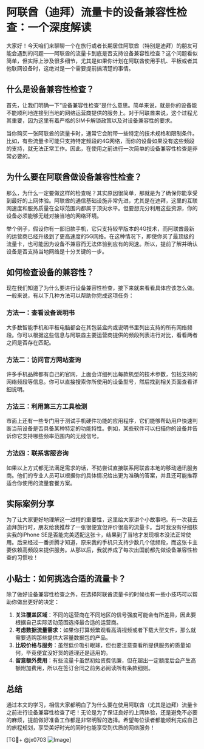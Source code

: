 # 阿联酋（迪拜）流量卡的设备兼容性检查：一个深度解读

大家好！今天咱们来聊聊一个在旅行或者长期居住阿联酋（特别是迪拜）的朋友可能会遇到的问题——阿联酋的流量卡到底是否支持设备兼容性检查？这个问题看似简单，但实际上涉及很多细节，尤其是如果你计划在阿联酋使用手机、平板或者其他联网设备时，这绝对是一个需要提前搞清楚的事情。

## 什么是设备兼容性检查？

首先，让我们明确一下“设备兼容性检查”是什么意思。简单来说，就是你的设备能不能顺利地连接到当地的网络运营商提供的服务上。对于阿联酋来说，这个过程尤其重要，因为这里有着严格的SIM卡解锁政策以及对设备兼容性的要求。

当你购买一张阿联酋的流量卡时，通常它会附带一些特定的技术规格和限制条件。比如，有些流量卡可能只支持特定频段的4G网络，而你的设备如果没有这些频段的支持，就无法正常工作。因此，在使用之前进行一次简单的设备兼容性检查是非常必要的。

## 为什么要在阿联酋做设备兼容性检查？

那么，为什么一定要做这样的检查呢？其实原因很简单，那就是为了确保你能享受到最好的上网体验。阿联酋的通信基础设施非常先进，尤其是在迪拜，这里的互联网速度和服务质量在全球范围内都属于顶尖水平。但要想充分利用这些资源，你的设备必须能够无缝对接当地的网络环境。

举个例子，假设你有一部旧款手机，它只支持较早版本的4G技术，而阿联酋最新的运营商已经升级到了更高速度的5G网络。在这种情况下，即使你买了最顶级的流量卡，也可能因为设备不兼容而无法体验到应有的网速。所以，提前了解并确认设备是否支持当地网络是十分关键的一步。

## 如何检查设备的兼容性？

现在我们知道了为什么要进行设备兼容性检查，接下来就来看看具体应该怎么做。一般来说，有以下几种方法可以帮助你完成这项任务：

### 方法一：查看设备说明书

大多数智能手机和平板电脑都会在其包装盒内或说明书里列出支持的所有网络频段。你可以根据这些信息与阿联酋主要运营商提供的频段列表进行对比，看看两者之间是否存在匹配。

### 方法二：访问官方网站查询

许多手机品牌都有自己的官网，上面会详细列出每款机型的技术参数，包括支持的网络频段等信息。你可以直接搜索你所使用的设备型号，然后找到相关页面查看详细说明。

### 方法三：利用第三方工具检测

市面上还有一些专门用于测试手机硬件功能的应用程序，它们能够帮助用户快速判断当前设备是否具备某种特定的功能特性。例如，某些软件可以扫描你的设备并告诉你它支持哪些频率范围内的无线信号。

### 方法四：联系客服咨询

如果以上方式都无法满足需求的话，不妨尝试直接联系阿联酋本地的移动通讯服务商。他们的专业人员可以根据你的具体情况给出更为准确的答案，并且还可能推荐适合你使用的流量套餐方案。

## 实际案例分享

为了让大家更好地理解这一过程的重要性，这里给大家讲个小故事吧。有一次我去迪拜旅行时，朋友给我推荐了一张很便宜但评价很高的流量卡。当时我没有仔细核实我的iPhone SE是否能完美适配这张卡，结果到了当地才发现根本没法正常使用。后来经过一番折腾才知道，原来我的手机只支持少数几个低频段，而这张卡主要依赖高频段来提供服务。从那以后，我就养成了每次出国前都先做设备兼容性检查的习惯啦！

## 小贴士：如何挑选合适的流量卡？

除了做好设备兼容性检查之外，在选择阿联酋流量卡的时候也有一些小技巧可以帮助你做出更好的决定：

1. **关注覆盖区域**：不同的运营商在不同地区的信号强度可能会有所差异，因此要根据自己实际活动范围选择最合适的运营商。
2. **考虑数据流量需求**：如果你打算频繁观看高清视频或者下载大型文件，那么就需要选购那些提供大容量数据包的产品。
3. **比较价格与服务**：虽然低价吸引眼球，但也要注意查看所提供服务的质量如何，毕竟便宜没好货的道理还是适用的。
4. **留意额外费用**：有些流量卡虽然初始资费低廉，但在超出一定额度后会产生高额附加费用，所以在签订合同之前务必阅读所有条款细则。

## 总结

通过本文的学习，相信大家都明白了为什么要在使用阿联酋（尤其是迪拜）流量卡之前进行设备兼容性检查了吧！无论是为了保证良好的上网体验，还是避免不必要的麻烦，提前做好准备工作都是非常明智的选择。希望每位读者都能顺利完成自己的旅程规划，享受美好时光的同时也能享受到优质的网络服务！

[TG💪+ @jx0703 ![Image](https://github.com/user-attachments/assets/dbca1d08-cadb-493c-b0ec-ad6f7a83f270)]